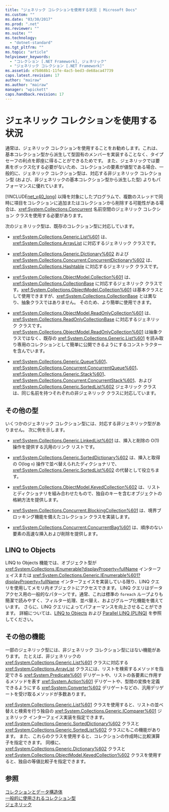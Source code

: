 ```yaml
---
title: "ジェネリック コレクションを使用する状況 | Microsoft Docs"
ms.custom: ""
ms.date: "03/30/2017"
ms.prod: ".net"
ms.reviewer: ""
ms.suite: ""
ms.technology: 
  - "dotnet-standard"
ms.tgt_pltfrm: ""
ms.topic: "article"
helpviewer_keywords: 
  - "コレクション [.NET Framework], ジェネリック"
  - "ジェネリック コレクション [.NET Framework]"
ms.assetid: e7b868b1-11fe-4ac5-bed3-de68aca47739
caps.latest.revision: 17
author: "mairaw"
ms.author: "mairaw"
manager: "wpickett"
caps.handback.revision: 17
---
```

# ジェネリック コレクションを使用する状況
通常は、ジェネリック コレクションを使用することをお勧めします。これは、基本コレクション型から派生して型固有のメンバーを実装することなく、タイプ セーフの利点を即座に得ることができるためです。 また、ジェネリックでは要素をボックス化する必要がないため、コレクションの要素が値型である場合、一般的に、ジェネリック コレクション型は、対応する非ジェネリック コレクション型 \(および、非ジェネリックの基本コレクション型から派生した型\) よりもパフォーマンスに優れています。  
  
 [!INCLUDE[net_v40_long](../../../includes/net-v40-long-md.md)] 以降を対象にしたプログラムで、複数のスレッドで同時に項目をコレクションに追加またはコレクションから削除する可能性がある場合は、<xref:System.Collections.Concurrent> 名前空間のジェネリック コレクション クラスを使用する必要があります。  
  
 次のジェネリック型は、既存のコレクション型に対応しています。  
  
-   <xref:System.Collections.Generic.List%601> は、<xref:System.Collections.ArrayList> に対応するジェネリック クラスです。  
  
-   <xref:System.Collections.Generic.Dictionary%602> および <xref:System.Collections.Concurrent.ConcurrentDictionary%602> は、<xref:System.Collections.Hashtable> に対応するジェネリック クラスです。  
  
-   <xref:System.Collections.ObjectModel.Collection%601> は、<xref:System.Collections.CollectionBase> に対応するジェネリック クラスです。<xref:System.Collections.ObjectModel.Collection%601> は基本クラスとして使用できますが、<xref:System.Collections.CollectionBase> とは異なり、抽象クラスではありません。 そのため、より簡単に使用できます。  
  
-   <xref:System.Collections.ObjectModel.ReadOnlyCollection%601> は、<xref:System.Collections.ReadOnlyCollectionBase> に対応するジェネリック クラスです。<xref:System.Collections.ObjectModel.ReadOnlyCollection%601> は抽象クラスではなく、既存の <xref:System.Collections.Generic.List%601> を読み取り専用のコレクションとして簡単に公開できるようにするコンストラクターを含んでいます。  
  
-   <xref:System.Collections.Generic.Queue%601>、<xref:System.Collections.Concurrent.ConcurrentQueue%601>、<xref:System.Collections.Generic.Stack%601>、<xref:System.Collections.Concurrent.ConcurrentStack%601>、および <xref:System.Collections.Generic.SortedList%602> ジェネリック クラスは、同じ名前を持つそれぞれの非ジェネリック クラスに対応しています。  
  
## その他の型  
 いくつかのジェネリック コレクション型には、対応する非ジェネリック型がありません。 次に例を示します。  
  
-   <xref:System.Collections.Generic.LinkedList%601> は、挿入と削除の O\(1\) 操作を提供する汎用のリンク リストです。  
  
-   <xref:System.Collections.Generic.SortedDictionary%602> は、挿入と取得の O\(log `n`\) 操作で並べ替えられたディクショナリで、<xref:System.Collections.Generic.SortedList%602> の代替として役立ちます。  
  
-   <xref:System.Collections.ObjectModel.KeyedCollection%602> は、リストとディクショナリを組み合わせたもので、独自のキーを含むオブジェクトの格納方法を提供します。  
  
-   <xref:System.Collections.Concurrent.BlockingCollection%601> は、境界ブロッキング機能を備えたコレクション クラスを実装します。  
  
-   <xref:System.Collections.Concurrent.ConcurrentBag%601> は、順序のない要素の高速な挿入および削除を提供します。  
  
## LINQ to Objects  
 LINQ to Objects 機能では、オブジェクト型が <xref:System.Collections.IEnumerable?displayProperty=fullName> インターフェイスまたは <xref:System.Collections.Generic.IEnumerable%601?displayProperty=fullName> インターフェイスを実装している限り、LINQ クエリを使用してメモリ内オブジェクトにアクセスできます。 LINQ クエリはデータ アクセス用の一般的なパターンです。通常、これは標準の `foreach` ループよりも簡潔で読みやすく、フィルター処理、並べ替え、およびグループ化機能を備えています。 さらに、LINQ クエリによってパフォーマンスを向上させることができます。 詳細については、[LINQ to Objects](../../../ocs/visual-basic/programming-guide/concepts/linq/linq-to-objects.md) および [Parallel LINQ \(PLINQ\)](../../../docs/standard/parallel-programming/parallel-linq-plinq.md) を参照してください。  
  
## その他の機能  
 一部のジェネリック型には、非ジェネリック コレクション型にはない機能があります。 たとえば、非ジェネリックの <xref:System.Collections.Generic.List%601> クラスに対応する <xref:System.Collections.ArrayList> クラスには、リストを検索するメソッドを指定できる <xref:System.Predicate%601> デリゲートや、リストの各要素に作用するメソッドを表す <xref:System.Action%601> デリゲートや、型間の変換を定義できるようにする <xref:System.Converter%602> デリゲートなどの、汎用デリゲートを受け取るメソッドが多数あります。  
  
 <xref:System.Collections.Generic.List%601> クラスを使用すると、リストの並べ替えと検索を行う独自の <xref:System.Collections.Generic.IComparer%601> ジェネリック インターフェイス実装を指定できます。<xref:System.Collections.Generic.SortedDictionary%602> クラスと <xref:System.Collections.Generic.SortedList%602> クラスにもこの機能があります。 また、これらのクラスを使用すると、コレクションの作成時に比較演算子を指定できます。 同様に、<xref:System.Collections.Generic.Dictionary%602> クラスと <xref:System.Collections.ObjectModel.KeyedCollection%602> クラスを使用すると、独自の等値比較子を指定できます。  
  
## 参照  
 [コレクションとデータ構造体](../../../docs/standard/collections/index.md)   
 [一般的に使用されるコレクション型](../../../docs/standard/collections/commonly-used-collection-types.md)   
 [ジェネリック](../../../docs/standard/generics/index.md)